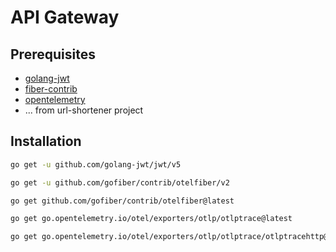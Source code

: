 # API Gateway

## Prerequisites
- [golang-jwt](https://github.com/golang-jwt/jwt)
- [fiber-contrib](https://github.com/gofiber/contrib)
- [opentelemetry](https://opentelemetry.io/docs/languages/go/getting-started/)
- ... from url-shortener project

## Installation
```bash
go get -u github.com/golang-jwt/jwt/v5
```

```bash
go get -u github.com/gofiber/contrib/otelfiber/v2
```

```bash
go get github.com/gofiber/contrib/otelfiber@latest
```

```bash
go get go.opentelemetry.io/otel/exporters/otlp/otlptrace@latest
```

```bash
go get go.opentelemetry.io/otel/exporters/otlp/otlptrace/otlptracehttp@latest
```

